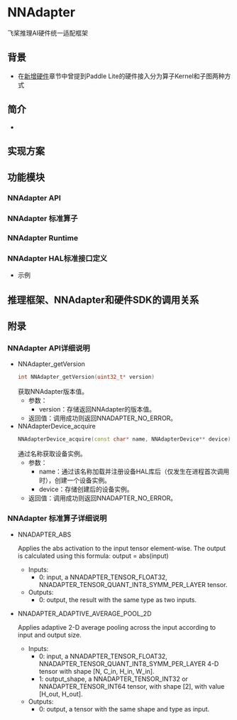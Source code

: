 # NNAdapter
飞桨推理AI硬件统一适配框架

## 背景
- 在[新增硬件](./add_hardware)章节中曾提到Paddle Lite的硬件接入分为算子Kernel和子图两种方式

## 简介
- 

## 实现方案

## 功能模块

### NNAdapter API
### NNAdapter 标准算子
### NNAdapter Runtime
### NNAdapter HAL标准接口定义
- 示例

## 推理框架、NNAdapter和硬件SDK的调用关系

## 附录

### NNAdapter API详细说明
- NNAdapter_getVersion
  ```c++
  int NNAdapter_getVersion(uint32_t* version)
  ```
  获取NNAdapter版本值。
  - 参数：
    - version：存储返回NNAdapter的版本值。
  - 返回值：调用成功则返回NNADAPTER_NO_ERROR。
- NNAdapterDevice_acquire
  ```c++
  NNAdapterDevice_acquire(const char* name, NNAdapterDevice** device)
  ```
  通过名称获取设备实例。
  - 参数：
    - name：通过该名称加载并注册设备HAL库后（仅发生在进程首次调用时），创建一个设备实例。
    - device：存储创建后的设备实例。
  - 返回值：调用成功则返回NNADAPTER_NO_ERROR。

### NNAdapter 标准算子详细说明
- NNADAPTER_ABS

  Applies the abs activation to the input tensor element-wise. The output is calculated using this formula: output = abs(input)
  - Inputs:
    - 0: input, a NNADAPTER_TENSOR_FLOAT32, NNADAPTER_TENSOR_QUANT_INT8_SYMM_PER_LAYER tensor.
  - Outputs:
    - 0: output, the result with the same type as two inputs.

- NNADAPTER_ADAPTIVE_AVERAGE_POOL_2D

  Applies adaptive 2-D average pooling across the input according to input and output size.
  - Inputs:
    - 0: input, a NNADAPTER_TENSOR_FLOAT32, NNADAPTER_TENSOR_QUANT_INT8_SYMM_PER_LAYER 4-D tensor with shape [N, C_in, H_in, W_in].
    - 1: output_shape, a NNADAPTER_TENSOR_INT32 or NNADAPTER_TENSOR_INT64 tensor, with shape [2], with value [H_out, H_out].
  - Outputs:
    - 0: output, a tensor with the same shape and type as input.

